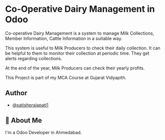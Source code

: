 
#  Co-Operative Dairy Management in Odoo

Co-operative Dairy Management is a system to manage Milk Collections, Member Information, Cattle Information in a suitable way. 

This system is useful to Milk Producers to check their daily collection.
It can be helpful to them to monitor their collection at periodic time.
They get alerts regarding collections. 

At the end of the year, Milk Producers can check their yearly profits.

This Project is part of my MCA Course at Gujarat Vidyapith.


## Author

- [@satishprajapati1](https://www.github.com/satishprajapati1)
## 🚀 About Me
I'm a Odoo Developer in Ahmedabad.


